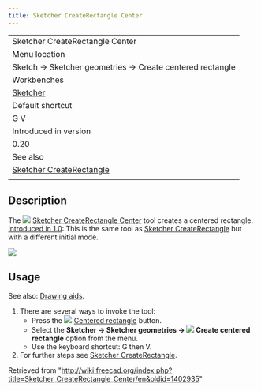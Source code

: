 ```yaml
---
title: Sketcher CreateRectangle Center
---
```


|                                                                                  |
| -------------------------------------------------------------------------------- |
| Sketcher CreateRectangle Center                                                  |
| Menu location                                                                    |
| Sketch → Sketcher geometries → Create centered rectangle                         |
| Workbenches                                                                      |
| [Sketcher](/Sketcher_Workbench "Sketcher Workbench")                             |
| Default shortcut                                                                 |
| G V                                                                              |
| Introduced in version                                                            |
| 0.20                                                                             |
| See also                                                                         |
| [Sketcher CreateRectangle](/Sketcher_CreateRectangle "Sketcher CreateRectangle") |
|                                                                                  |

## Description

The ![](/images/Sketcher_CreateRectangle_Center.svg) [Sketcher CreateRectangle Center](/Sketcher_CreateRectangle_Center "Sketcher CreateRectangle Center") tool creates a centered rectangle. [introduced in 1.0](/Release_notes_1.0 "Release notes 1.0"): This is the same tool as [Sketcher CreateRectangle](/Sketcher_CreateRectangle "Sketcher CreateRectangle") but with a different initial mode.

![](/images/SketcherCreateCenteredRectangleExample.png)

## Usage

See also: [Drawing aids](/Sketcher_Workbench#Drawing_aids "Sketcher Workbench").

1. There are several ways to invoke the tool:
   - Press the ![](/images/Sketcher_CreateRectangle_Center.svg) [Centered rectangle](/Sketcher_CreateRectangle_Center "Sketcher CreateRectangle Center") button.
   - Select the **Sketcher → Sketcher geometries → ![](/images/Sketcher_CreateRectangle_Center.svg) Create centered rectangle** option from the menu.
   - Use the keyboard shortcut: G then V.
2. For further steps see [Sketcher CreateRectangle](/Sketcher_CreateRectangle#Usage "Sketcher CreateRectangle").

Retrieved from "<http://wiki.freecad.org/index.php?title=Sketcher_CreateRectangle_Center/en&oldid=1402935>"
